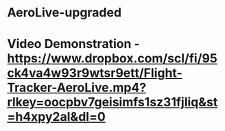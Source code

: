 # AeroLive-upgraded
# Video Demonstration - https://www.dropbox.com/scl/fi/95ck4va4w93r9wtsr9ett/Flight-Tracker-AeroLive.mp4?rlkey=oocpbv7geisimfs1sz31fjliq&st=h4xpy2al&dl=0
